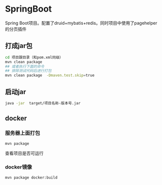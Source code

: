 # SpringBoot
Spring Boot项目。配置了druid+mybatis+redis。同时项目中使用了pagehelper的分页插件
## 打成jar包
```bash
cd 项目跟目录（和pom.xml同级）
mvn clean package
## 或者执行下面的命令
## 排除测试代码后进行打包
mvn clean package  -Dmaven.test.skip=true
```
## 启动jar
```bash
java -jar  target/项目名称-版本号.jar
```

## docker
### 服务器上面打包
```bash
mvn package
```
查看项目是否可运行
### docker镜像
```bash
mvn package docker:build
```